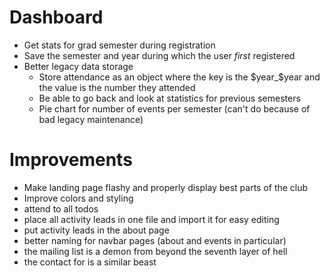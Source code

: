 # Dashboard

-   Get stats for grad semester during registration
-   Save the semester and year during which the user _first_ registered
-   Better legacy data storage
    -   Store attendance as an object where the key is the $year_$year and the value is the number they attended
    -   Be able to go back and look at statistics for previous semesters
    -   Pie chart for number of events per semester (can't do because of bad legacy maintenance)

# Improvements

-   Make landing page flashy and properly display best parts of the club
-   Improve colors and styling
-   attend to all todos
-   place all activity leads in one file and import it for easy editing
-   put activity leads in the about page
-   better naming for navbar pages (about and events in particular)
-   the mailing list is a demon from beyond the seventh layer of hell
-   the contact for is a similar beast
